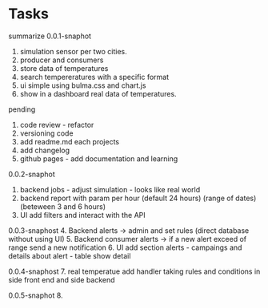 # Tasks

 summarize
 0.0.1-snaphot
 1. simulation sensor per two cities.
 2. producer and consumers
 3. store data of temperatures
 4. search tempereratures with a specific format
 5. ui simple using bulma.css and chart.js
 6. show in a dashboard real data of temperatures.

pending
1. code review - refactor
2. versioning code
3. add readme.md each projects
4. add changelog
5. github pages - add documentation and learning

0.0.2-snaphot
1. backend jobs - adjust simulation - looks like real world
2. backend report with param per hour (default 24 hours) (range of dates) (beteween 3 and 6 hours)
3. UI add filters and interact with the API

0.0.3-snaphost
4. Backend alerts -> admin and set rules (direct database without using UI)
5. Backend consumer alerts -> if a new alert exceed of range send a new notification
6. UI add section alerts - campaings and details about alert - table show detail

0.0.4-snaphost
7. real temperatue add handler taking rules and conditions in side front end and side backend

0.0.5-snaphot
8. 
 
